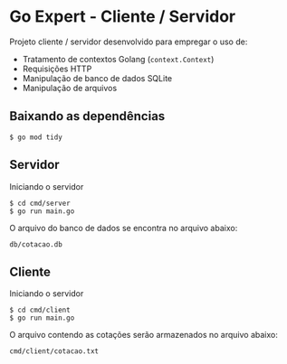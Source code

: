 # Go Expert - Cliente / Servidor
Projeto cliente / servidor desenvolvido para empregar o uso de: 
- Tratamento de contextos Golang (`context.Context`)
- Requisições HTTP
- Manipulação de banco de dados SQLite
- Manipulação de arquivos

## Baixando as dependências
```
$ go mod tidy
```

## Servidor
Iniciando o servidor

```
$ cd cmd/server
$ go run main.go
```
O arquivo do banco de dados se encontra no arquivo abaixo:
```
db/cotacao.db
```

## Cliente
Iniciando o servidor
```
$ cd cmd/client
$ go run main.go
```

O arquivo contendo as cotações serão armazenados no arquivo abaixo:
```
cmd/client/cotacao.txt
```